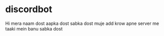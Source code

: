 # discordbot
Hi mera naam dost aapka dost sabka dost muje add krow apne server me taaki mein banu sabka dost
